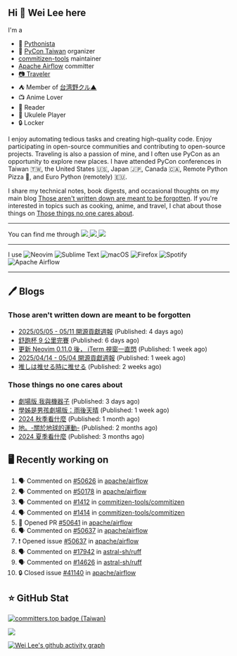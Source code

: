 ## Hi 👋 Wei Lee here

I'm a

* 🐍 [Pythonista](https://pycon-note.wei-lee.me/)
* 🐍 [PyCon Taiwan](https://tw.pycon.org/) organizer
* [commitizen-tools](https://github.com/commitizen-tools) maintainer
* [Apache Airflow](https://github.com/apache/airflow/) committer
* [📷 Traveler](https://travlog.wei-lee.me/)
* ⛺ Member of [台湾野クル▲](https://twitter.com/Taiwannokuru)
* 📺 Anime Lover
* 📖 Reader
* 🎵 Ukulele Player
* 🔒 Locker

I enjoy automating tedious tasks and creating high-quality code. Enjoy participating in open-source communities and contributing to open-source projects. Traveling is also a passion of mine, and I often use PyCon as an opportunity to explore new places. I have attended PyCon conferences in Taiwan 🇹🇼, the United States 🇺🇸, Japan 🇯🇵, Canada 🇨🇦, Remote Python Pizza 🍕, and Euro Python (remotely) 🇪🇺.

I share my technical notes, book digests, and occasional thoughts on my main blog [Those aren't written down are meant to be forgotten](https://blog.wei-lee.me/). If you're interested in topics such as cooking, anime, and travel, I chat about those things on [Those things no one cares about](https://travlog.wei-lee.me/).


---

<p align="left">
You can find me through
  <a href="https://in.linkedin.com/in/clleew" target="blank">
    <img src="https://img.shields.io/badge/LinkedIn-0077B5?style=for-the-badge&logo=linkedin&logoColor=white" />
  </a>
  <a href="https://twitter.com/clleew" target="blank">
    <img src="https://img.shields.io/badge/Twitter-1DA1F2?style=for-the-badge&logo=twitter&logoColor=white" />
  </a>
  <a href="https://github.com/Lee-W/" target="blank">
    <img src="https://img.shields.io/badge/GitHub-100000?style=for-the-badge&logo=github&logoColor=white" />
  </a>
</p>

---

I use ![Neovim](https://img.shields.io/badge/NeoVim-%2357A143.svg?&style=for-the-badge&logo=neovim&logoColor=white) ![Sublime Text](https://img.shields.io/badge/sublime_text-%23575757.svg?style=for-the-badge&logo=sublime-text&logoColor=important) ![macOS](https://img.shields.io/badge/mac%20os-000000?style=for-the-badge&logo=macos&logoColor=F0F0F0) ![Firefox](https://img.shields.io/badge/Firefox-FF7139?style=for-the-badge&logo=Firefox-Browser&logoColor=white) ![Spotify](https://img.shields.io/badge/Spotify-1ED760?style=for-the-badge&logo=spotify&logoColor=white) ![Apache Airflow](https://img.shields.io/badge/Apache%20Airflow-017CEE?style=for-the-badge&logo=Apache%20Airflow&logoColor=white)

---


## 🖊️ Blogs

### Those aren't written down are meant to be forgotten

* [2025/05/05 - 05/11 開源貢獻週報](https://blog.wei-lee.me/posts/tech/2025/05/2025-05-05-05-11-open-source-report) (Published: 4 days ago)
* [舒跑杯 9 公里完賽](https://blog.wei-lee.me/posts/gossiping/2025/05/supau-cup-mini-marathon) (Published: 6 days ago)
* [更新 Neovim 0.11.0 後， iTerm 視窗一直閃](https://blog.wei-lee.me/posts/tech/2025/05/neovim-flashing-after-upgrading-to-0-11) (Published: 1 week ago)
* [2025/04/14 - 05/04 開源貢獻週報](https://blog.wei-lee.me/posts/tech/2025/05/2025-04-14-05-04-open-source-report) (Published: 1 week ago)
* [推しは推せる時に推せる](https://blog.wei-lee.me/posts/gossiping/2025/05/support-your-oshi-while-you-can) (Published: 2 weeks ago)

### Those things no one cares about
 
 * [劇場版 我與機器子](https://travlog.wei-lee.me/posts/review/2025/05/Boku-to-Roboko-Movie) (Published: 3 days ago)
 * [學姊是男孩劇場版：雨後天晴](https://travlog.wei-lee.me/posts/review/2025/05/senpai-wa-odokonoko-movie) (Published: 1 week ago)
 * [2024 秋季看什麼](https://travlog.wei-lee.me/posts/review/2025/04/what-i-watched-in-2024-fall) (Published: 1 month ago)
 * [地。-關於地球的運動-](https://travlog.wei-lee.me/posts/review/2025/03/chi-on-the-movements-of-the-earth) (Published: 2 months ago)
 * [2024 夏季看什麼](https://travlog.wei-lee.me/posts/review/2025/02/what-i-watched-in-2024-summer) (Published: 3 months ago)

## 🖥️ Recently working on

1. 🗣 Commented on [#50626](https://github.com/apache/airflow/pull/50626#issuecomment-2885658355) in [apache/airflow](https://github.com/apache/airflow)
2. 🗣 Commented on [#50178](https://github.com/apache/airflow/pull/50178#issuecomment-2885472322) in [apache/airflow](https://github.com/apache/airflow)
3. 🗣 Commented on [#1412](https://github.com/commitizen-tools/commitizen/pull/1412#issuecomment-2885439883) in [commitizen-tools/commitizen](https://github.com/commitizen-tools/commitizen)
4. 🗣 Commented on [#1414](https://github.com/commitizen-tools/commitizen/pull/1414#issuecomment-2883779765) in [commitizen-tools/commitizen](https://github.com/commitizen-tools/commitizen)
5. 💪 Opened PR [#50641](https://github.com/apache/airflow/pull/50641) in [apache/airflow](https://github.com/apache/airflow)
6. 🗣 Commented on [#50637](https://github.com/apache/airflow/issues/50637#issuecomment-2882740714) in [apache/airflow](https://github.com/apache/airflow)
7. ❗ Opened issue [#50637](https://github.com/apache/airflow/issues/50637) in [apache/airflow](https://github.com/apache/airflow)
8. 🗣 Commented on [#17942](https://github.com/astral-sh/ruff/pull/17942#issuecomment-2882062736) in [astral-sh/ruff](https://github.com/astral-sh/ruff)
9. 🗣 Commented on [#14626](https://github.com/astral-sh/ruff/issues/14626#issuecomment-2876691112) in [astral-sh/ruff](https://github.com/astral-sh/ruff)
10. 🔒 Closed issue [#41140](https://github.com/apache/airflow/issues/41140) in [apache/airflow](https://github.com/apache/airflow)


## ⭐ GitHub Stat

[![committers.top badge (Taiwan)](https://user-badge.committers.top/taiwan_public/Lee-W.svg)](https://user-badge.committers.top/taiwan_public/Lee-W)

[![](https://github-readme-stats.vercel.app/api?username=Lee-W&show_icons=true&hide_title=true&cache_seconds=86400)](https://github.com/anuraghazra/github-readme-stats)

[![Wei Lee's github activity graph](https://github-readme-activity-graph.vercel.app/graph?username=Lee-W&theme=dracula)](https://github.com/ashutosh00710/github-readme-activity-graph)
